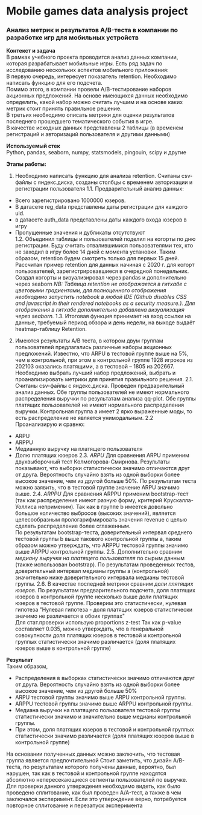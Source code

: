 # Mobile games data analysis project
### Анализ метрик и результатов A/B-теста в компании по разработке игр для мобильных устройств

**Контекст и задача**   
В рамках учебного проекта проводится анализ данных компании, которая разрабатывает мобильные игры. Есть ряд задач по исследованию нескольких аспектов мобильного приложения:  
В первую очередь, интересует показатель retention. Необходимо написать функцию для его подсчета.  
Помимо этого, в компании провели A/B-тестирование наборов акционных предложений. На основе имеющихся данных необходимо определить, какой набор можно считать лучшим и на основе каких метрик стоит принять правильное решение.  
В третьих необходимо описать метрики для оценки результатов последнего прошедшего тематического события в игре.  
В качестве исходных данных представлены 2 таблицы (в временем регистраций и авторизаций пользователя и другими данными) 

**Используемый стек**<br>
Python, pandas, seaborn, numpy, statsmodels, pingouin, scipy и другие

**Этапы работы:** <br> 
1. Необходимо написать функцию для анализа retention. Считаны csv-файлы с яндекс.диска, созданы столбцы с временем авторизации и регистрации пользователя
1.1. Предварительный анализ данных:
- Всего зарегистрировано 1000000 юзеров.  
- В датасете reg_data представлены даты регистрации для каждого uid.  
- в датасете auth_data представлены даты каждого входа юзеров в игру  
- Пропущенные значения и дубликаты отсутствуют  
1.2. Объединил таблицы и пользователей поделил на когорты по дню регистрации. Буду считать отвалившимися пользователями тех, кто не заходил в игру более 14 дней с момента установки. Таким образом, retention будем смотреть только для первых 15 дней.
Рассчитан пример retention для данных начиная с 2020 г. для когорт пользователей, зарегистрировавшиеся в очередной понедельник.
Создал когорты и визуализировал через pandas и дополнительно через seaborn
_NB: Таблица retention не отображается в гитхабе с цветовыми градиентами, для полноценного отображения необходимо запустить notebook в любой IDE (Github disables CSS and javascript in their rendered notebooks as a security measure.). Для отображения в гитхабе дополнительно добавлена визуализация через seaborn._
1.3. Итоговая функция принимает на вход ссылки на данные, требуемый период обзора и день недели, на выходе выдаёт heatmap-таблицу Retention.
  
2. Имеются результаты A/B теста, в котором двум группам пользователей предлагались различные наборы акционных предложений. Известно, что ARPU в тестовой группе выше на 5%, чем в контрольной, при этом в контрольной группе 1928 игроков из 202103 оказались платящими, а в тестовой – 1805 из 202667. Необходимо выбрать лучший набор предложений, выбрать и проанализировать метрики для принятия правильного решения. 
2.1. Считаны csv-файлы с яндекс.диска. Проведен предварительный анализ данных. Обе группы пользователей не имеют нормального распределения выручки по результатам анализа qq-plot. Обе группы платящих пользователей не имеют нормального распределения выручки. Контрольная группа а имеет 2 ярко выраженные моды, то есть распределение не является унимодальным.
2.2 Проанализирую и сравню:
- ARPU
- ARPPU
- Медианную выручку на платящего пользователя
- Долю платящих юзеров
2.3. _ARPU_ Для сравнения ARPU применим двухвыборочный тест Колмогорова-Смирнова. Результаты показывают, что выборки статистически значимо отличаются друг от друга. Вероятность случайно взять из одной выборки более высокое значение, чем из другой больше 50%. По результатам теста можно заявить, что в тестовой группе значение ARPU значимо выше.
2.4. _ARPPU_ Для сравнения ARPPU применим bootstrap-тест (так как распределения имеют разную форму, критерий Крускалла-Уоллиса неприменим).
Так как в группе b имеется довольно большое количество выбросов (высоких значений), является целесообразным прологарифмировать значения revenue с целью сделать распределение более сглаженным.  
По результатам bootstrap-теста, доверительный интервал среднего тестовой группы b выше такового контрольной группы a, таким образом можно утверждать, что ARPPU тестовой группы значимо выше ARPPU контрольной группы.
2.5. Дополнительно сравним _медиану выручки на платящего пользователя_ по сырым данным (также использовaн bootstrap).
По результатам проведенных тестов, доверительный интервал медианы группы a (контрольной) значительно ниже доверительного интервала медианы тестовой группы.
2.6. В качестве последней метрики сравним _доли плятящих юзеров_.
По результатам предварительного подсчета, доля платящих юзеров в контрольной группе несколько выше доли платящих юзеров в тестовой группе. Проверим это статистически, нулевая гипотеза "Нулевая гипотеза - доля платящих юзеров статистически значимо не различается в обоих группах"  
Для стат.проверки использую proportions z-test
Так как p-value составляет 0.035, можно утверждать, что в генеральной совокупности доля платящих юзеров в тестовой и контрольной группых статистически значимо различается (доля платящих юзеров выше в контрольной группе)
  
**Результат**<br>
Таким образом,

- Распределения в выборках статистически значимо отличаются друг от друга. Вероятность случайно взять из одной выборки более высокое значение, чем из другой больше 50%
- ARPU тестовой группы значимо выше ARPU контрольной группы.
- ARPPU тестовой группы значимо выше ARPPU контрольной группы.
- Медиана выручки на платящего пользователя тестовой группы статистически значимо и значительно выше медианы контрольной группы.
- При этом, доля платящих юзеров в тестовой и контрольной группых статистически значимо различается (доля платящих юзеров выше в контрольной группе)

На основании полученных данных можно заключить, что тестовая группа является предпочтительной
Стоит заметить, что дизайн A/B-теста, по результатам которого получены данные, вероятно, был нарушен, так как в тестовой и контрольной группе находятся абсолютно непересекающиеся сегменты пользователей по выручке. Для проверки данного утверждения необходимо видеть, как было проведено сплитование, как был проведен A/A-тест, а также в чем заключался эксперимент. Если это утверждение верно, потребуется повторное сплитование и перезапуск эксперимента
